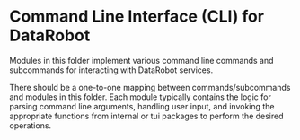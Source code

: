 # Command Line Interface (CLI) for DataRobot

Modules in this folder implement various command line commands and subcommands for interacting with DataRobot services.

There should be a one-to-one mapping between commands/subcommands and modules in this folder. Each module typically contains the logic for parsing command line arguments, handling user input, and invoking the appropriate functions from internal or tui packages to perform the desired operations.
